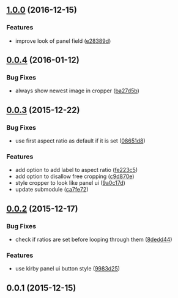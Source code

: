 <a name="1.0.0"></a>
## [1.0.0](https://github.com/blankogmbh/kirby-cropper/compare/v0.0.4...v1.0.0) (2016-12-15)


### Features

* improve look of panel field ([e28389d](https://github.com/blankogmbh/kirby-cropper/commit/e28389d))



<a name="0.0.4"></a>
## [0.0.4](https://github.com/blankogmbh/kirby-cropper/compare/v0.0.3...v0.0.4) (2016-01-12)


### Bug Fixes

* always show newest image in cropper ([ba27d5b](https://github.com/blankogmbh/kirby-cropper/commit/ba27d5b))



<a name="0.0.3"></a>
## [0.0.3](https://github.com/blankogmbh/kirby-cropper/compare/v0.0.2...v0.0.3) (2015-12-22)


### Bug Fixes

* use first aspect ratio as default if it is set ([08651d8](https://github.com/blankogmbh/kirby-cropper/commit/08651d8))

### Features

* add option to add label to aspect ratio ([fe223c5](https://github.com/blankogmbh/kirby-cropper/commit/fe223c5))
* add option to disallow free cropping ([c9d870e](https://github.com/blankogmbh/kirby-cropper/commit/c9d870e))
* style cropper to look like panel ui ([9a0c17d](https://github.com/blankogmbh/kirby-cropper/commit/9a0c17d))
* update submodule ([ca7fe72](https://github.com/blankogmbh/kirby-cropper/commit/ca7fe72))



<a name="0.0.2"></a>
## [0.0.2](https://github.com/blankogmbh/kirby-cropper/compare/v0.0.1...v0.0.2) (2015-12-17)


### Bug Fixes

* check if ratios are set before looping through them ([8dedd44](https://github.com/blankogmbh/kirby-cropper/commit/8dedd44))

### Features

* use kirby panel ui button style ([9983d25](https://github.com/blankogmbh/kirby-cropper/commit/9983d25))



<a name="0.0.1"></a>
## 0.0.1 (2015-12-15)




